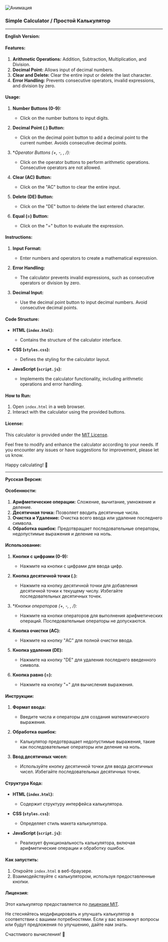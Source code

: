 ![Анимация](https://github.com/UlugbekPulathodjaev/Calculator/assets/136715066/0f60d180-d7b4-4000-9078-aacc78aa944f)



### Simple Calculator / Простой Калькулятор

---

**English Version:**

#### Features:

1. **Arithmetic Operations:** Addition, Subtraction, Multiplication, and Division.
2. **Decimal Point:** Allows input of decimal numbers.
3. **Clear and Delete:** Clear the entire input or delete the last character.
4. **Error Handling:** Prevents consecutive operators, invalid expressions, and division by zero.

#### Usage:

1. **Number Buttons (0-9):**
   - Click on the number buttons to input digits.

2. **Decimal Point (.) Button:**
   - Click on the decimal point button to add a decimal point to the current number. Avoids consecutive decimal points.

3. **Operator Buttons (+, -, *, /):**
   - Click on the operator buttons to perform arithmetic operations. Consecutive operators are not allowed.

4. **Clear (AC) Button:**
   - Click on the "AC" button to clear the entire input.

5. **Delete (DE) Button:**
   - Click on the "DE" button to delete the last entered character.

6. **Equal (=) Button:**
   - Click on the "=" button to evaluate the expression.

#### Instructions:

1. **Input Format:**
   - Enter numbers and operators to create a mathematical expression.

2. **Error Handling:**
   - The calculator prevents invalid expressions, such as consecutive operators or division by zero.

3. **Decimal Input:**
   - Use the decimal point button to input decimal numbers. Avoid consecutive decimal points.

#### Code Structure:

- **HTML (`index.html`):**
  - Contains the structure of the calculator interface.

- **CSS (`styles.css`):**
  - Defines the styling for the calculator layout.

- **JavaScript (`script.js`):**
  - Implements the calculator functionality, including arithmetic operations and error handling.

#### How to Run:

1. Open `index.html` in a web browser.
2. Interact with the calculator using the provided buttons.

#### License:

This calculator is provided under the [MIT License](LICENSE).

Feel free to modify and enhance the calculator according to your needs. If you encounter any issues or have suggestions for improvement, please let us know.

Happy calculating! 🧮

---

**Русская Версия:**

#### Особенности:

1. **Арифметические операции:** Сложение, вычитание, умножение и деление.
2. **Десятичная точка:** Позволяет вводить десятичные числа.
3. **Очистка и Удаление:** Очистка всего ввода или удаление последнего символа.
4. **Обработка ошибок:** Предотвращает последовательные операторы, недопустимые выражения и деление на ноль.

#### Использование:

1. **Кнопки с цифрами (0-9):**
   - Нажмите на кнопки с цифрами для ввода цифр.

2. **Кнопка десятичной точки (.):**
   - Нажмите на кнопку десятичной точки для добавления десятичной точки к текущему числу. Избегайте последовательных десятичных точек.

3. **Кнопки операторов (+, -, *, /):**
   - Нажмите на кнопки операторов для выполнения арифметических операций. Последовательные операторы не допускаются.

4. **Кнопка очистки (AC):**
   - Нажмите на кнопку "AC" для полной очистки ввода.

5. **Кнопка удаления (DE):**
   - Нажмите на кнопку "DE" для удаления последнего введенного символа.

6. **Кнопка равно (=):**
   - Нажмите на кнопку "=" для вычисления выражения.

#### Инструкции:

1. **Формат ввода:**
   - Введите числа и операторы для создания математического выражения.

2. **Обработка ошибок:**
   - Калькулятор предотвращает недопустимые выражения, такие как последовательные операторы или деление на ноль.

3. **Ввод десятичных чисел:**
   - Используйте кнопку десятичной точки для ввода десятичных чисел. Избегайте последовательных десятичных точек.

#### Структура Кода:

- **HTML (`index.html`):**
  - Содержит структуру интерфейса калькулятора.

- **CSS (`styles.css`):**
  - Определяет стиль макета калькулятора.

- **JavaScript (`script.js`):**
  - Реализует функциональность калькулятора, включая арифметические операции и обработку ошибок.

#### Как запустить:

1. Откройте `index.html` в веб-браузере.
2. Взаимодействуйте с калькулятором, используя предоставленные кнопки.

#### Лицензия:

Этот калькулятор предоставляется по [лицензии MIT](LICENSE).

Не стесняйтесь модифицировать и улучшать калькулятор в соответствии с вашими потребностями. Если у вас возникнут вопросы или будут предложения по улучшению, дайте нам знать.

Счастливого вычисления! 🧮

